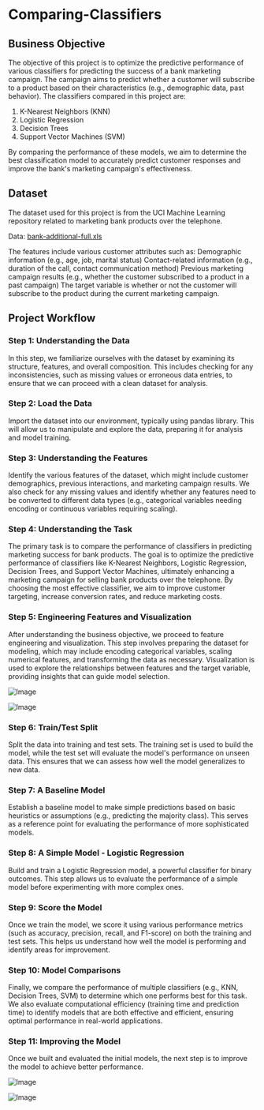 # Comparing-Classifiers

## Business Objective

The objective of this project is to optimize the predictive performance of various classifiers for predicting the success of a bank marketing campaign. The campaign aims to predict whether a customer will subscribe to a product based on their characteristics (e.g., demographic data, past behavior). The classifiers compared in this project are:

1. K-Nearest Neighbors (KNN)
2. Logistic Regression
3. Decision Trees
4. Support Vector Machines (SVM)

By comparing the performance of these models, we aim to determine the best classification model to accurately predict customer responses and improve the bank's marketing campaign's effectiveness.

## Dataset
The dataset used for this project is from the UCI Machine Learning repository related to marketing bank products over the telephone. 
  
  Data: <ins>bank-additional-full.xls</ins>

The features include various customer attributes such as:
Demographic information (e.g., age, job, marital status)
Contact-related information (e.g., duration of the call, contact communication method)
Previous marketing campaign results (e.g., whether the customer subscribed to a product in a past campaign)
The target variable is whether or not the customer will subscribe to the product during the current marketing campaign.

## Project Workflow
### Step 1: Understanding the Data
In this step, we familiarize ourselves with the dataset by examining its structure, features, and overall composition. This includes checking for any inconsistencies, such as missing values or erroneous data entries, to ensure that we can proceed with a clean dataset for analysis.

### Step 2: Load the Data
Import the dataset into our environment, typically using pandas library. This will allow us to manipulate and explore the data, preparing it for analysis and model training.

### Step 3: Understanding the Features
Identify the various features of the dataset, which might include customer demographics, previous interactions, and marketing campaign results. We also check for any missing values and identify whether any features need to be converted to different data types (e.g., categorical variables needing encoding or continuous variables requiring scaling).

### Step 4: Understanding the Task
The primary task is to compare the performance of classifiers in predicting marketing success for bank products. The goal is to optimize the predictive performance of classifiers like K-Nearest Neighbors, Logistic Regression, Decision Trees, and Support Vector Machines, ultimately enhancing a marketing campaign for selling bank products over the telephone. By choosing the most effective classifier, we aim to improve customer targeting, increase conversion rates, and reduce marketing costs.

### Step 5: Engineering Features and Visualization
After understanding the business objective, we proceed to feature engineering and visualization. This step involves preparing the dataset for modeling, which may include encoding categorical variables, scaling numerical features, and transforming the data as necessary. Visualization is used to explore the relationships between features and the target variable, providing insights that can guide model selection.

![Image](https://github.com/user-attachments/assets/b7774a1d-ec1d-4e7e-87bd-7bc7453d4d6e)

![Image](https://github.com/user-attachments/assets/3113d693-69b2-4113-b29b-ecaf2d47cda5)



### Step 6: Train/Test Split
Split the data into training and test sets. The training set is used to build the model, while the test set will evaluate the model's performance on unseen data. This ensures that we can assess how well the model generalizes to new data.

### Step 7: A Baseline Model
Establish a baseline model to make simple predictions based on basic heuristics or assumptions (e.g., predicting the majority class). This serves as a reference point for evaluating the performance of more sophisticated models.

### Step 8: A Simple Model - Logistic Regression
Build and train a Logistic Regression model, a powerful classifier for binary outcomes. This step allows us to evaluate the performance of a simple model before experimenting with more complex ones.

### Step 9: Score the Model
Once we train the model, we score it using various performance metrics (such as accuracy, precision, recall, and F1-score) on both the training and test sets. This helps us understand how well the model is performing and identify areas for improvement.

### Step 10: Model Comparisons
Finally, we compare the performance of multiple classifiers (e.g., KNN, Decision Trees, SVM) to determine which one performs best for this task. We also evaluate computational efficiency (training time and prediction time) to identify models that are both effective and efficient, ensuring optimal performance in real-world applications.

### Step 11: Improving the Model
Once we built and evaluated the initial models, the next step is to improve the model to achieve better performance. 

![Image](https://github.com/user-attachments/assets/d67dfdfd-7a4f-450e-b9c6-5f0aad3a37d3)

![Image](https://github.com/user-attachments/assets/1ae165fa-184a-4954-ae2a-4ea123d4a5b1)



